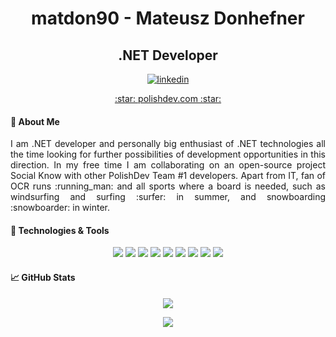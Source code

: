 <h1 align="center">matdon90 - Mateusz Donhefner</h1>
<h2 align="center">.NET Developer</h2>
<p align="center">
  <a href="https://www.linkedin.com/in/mateusz-donhefner/"><img src="https://cdn1.iconfinder.com/data/icons/social-80/32/Social_social_linkedin_linked_in-32.png" alt="linkedin"></a>
</p>

<p align="center">
  <a href="https://www.polishdev.com/">:star: polishdev.com :star:</a>
</p>

#### :wave: About Me
<p align="justify">
I am .NET developer and personally big enthusiast of .NET technologies all the time looking for further possibilities of development opportunities in this direction. In my free time I am collaborating on an open-source project Social Know with other PolishDev Team #1 developers.
Apart from IT, fan of OCR runs :running_man: and all sports where a board is needed, such as windsurfing and surfing :surfer: in summer, and snowboarding :snowboarder: in winter.
</p>

#### 🔧 Technologies & Tools
<p align="center"
  <img src="https://img.shields.io/badge/OS-Windows-informational?style=flat&logo=windows&logoColor=white&color=C0C0C0">
  <img src="https://img.shields.io/badge/Editor-Visual_Studio_2019-informational?style=flat&logo=visual-studio&logoColor=white&color=C0C0C0">
  <img src="https://img.shields.io/badge/Code-C_Sharp-informational?style=flat&logo=c-sharp&logoColor=white&color=C0C0C0">
  <img src="https://img.shields.io/badge/Code-.NET_Core-informational?style=flat&logo=.net&logoColor=white&color=C0C0C0">
  <img src="https://img.shields.io/badge/Code-JavaScript-informational?style=flat&logo=javascript&logoColor=white&color=C0C0C0">
  <img src="https://img.shields.io/badge/Code-HTML-informational?style=flat&logo=html5&logoColor=white&color=C0C0C0">
  <img src="https://img.shields.io/badge/Code-CSS-informational?style=flat&logo=css3&logoColor=white&color=C0C0C0">
  <img src="https://img.shields.io/badge/Cloud-Azure-informational?style=flat&logo=microsoft-azure&logoColor=white&color=C0C0C0">
  <img src="https://img.shields.io/badge/Tools-PostgreSQL-informational?style=flat&logo=postgresql&logoColor=white&color=C0C0C0">
  <img src="https://img.shields.io/badge/Tools-MSSQL-informational?style=flat&logo=microsoft-sql-server&logoColor=white&color=C0C0C0">
</p>

#### &#x1f4c8; GitHub Stats
<p align="center">
  <a href="https://github.com/anuraghazra/github-readme-stats"><img src="https://github-readme-stats.vercel.app/api?username=matdon90&theme=graywhite&show_icons=true&hide=stars&count_private=true"></a>
</p>

<p align="center">
  <a href="https://github.com/anuraghazra/github-readme-stats"><img src="https://github-readme-stats.vercel.app/api/top-langs/?username=matdon90&theme=graywhite&layout=compact&exclude_repo=AutomationITExpertsGroupWebsite"></a>
</p>


